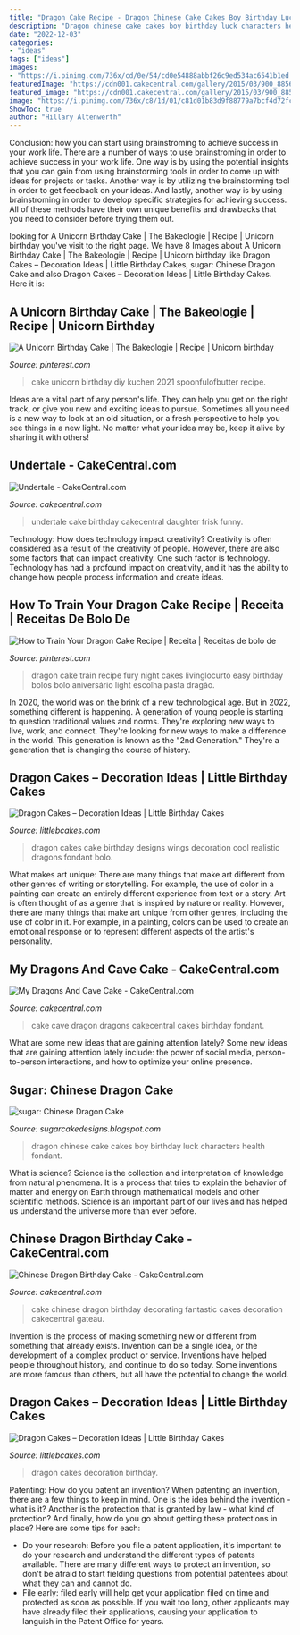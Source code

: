```yaml
---
title: "Dragon Cake Recipe - Dragon Chinese Cake Cakes Boy Birthday Luck Characters Health Fondant"
description: "Dragon chinese cake cakes boy birthday luck characters health fondant"
date: "2022-12-03"
categories:
- "ideas"
tags: ["ideas"]
images:
- "https://i.pinimg.com/736x/cd/0e/54/cd0e54888abbf26c9ed534ac6541b1ed.jpg"
featuredImage: "https://cdn001.cakecentral.com/gallery/2015/03/900_885631hWNJ_chinese-dragon-birthday-cake.jpg"
featured_image: "https://cdn001.cakecentral.com/gallery/2015/03/900_885631hWNJ_chinese-dragon-birthday-cake.jpg"
image: "https://i.pinimg.com/736x/c8/1d/01/c81d01b83d9f88779a7bcf4d72fc1388.jpg"
ShowToc: true
author: "Hillary Altenwerth"
---
```



Conclusion: how you can start using brainstroming to achieve success in your work life.
There are a number of ways to use brainstroming in order to achieve success in your work life. One way is by using the potential insights that you can gain from using brainstorming tools in order to come up with ideas for projects or tasks. Another way is by utilizing the brainstorming tool in order to get feedback on your ideas. And lastly, another way is by using brainstroming in order to develop specific strategies for achieving success. All of these methods have their own unique benefits and drawbacks that you need to consider before trying them out.

	

		
looking for A Unicorn Birthday Cake | The Bakeologie | Recipe | Unicorn birthday you've visit to the right page. We have 8 Images about A Unicorn Birthday Cake | The Bakeologie | Recipe | Unicorn birthday like Dragon Cakes – Decoration Ideas | Little Birthday Cakes, sugar: Chinese Dragon Cake and also Dragon Cakes – Decoration Ideas | Little Birthday Cakes. Here it is:
		
    
## A Unicorn Birthday Cake | The Bakeologie | Recipe | Unicorn Birthday

<img loading=lazy src="https://i.pinimg.com/736x/cd/0e/54/cd0e54888abbf26c9ed534ac6541b1ed.jpg" onerror="this.onerror=null;this.src='https://tse3.mm.bing.net/th?id=OIP.bfBA9vG-gevhl1CreO-b5gHaLH&amp;pid=15.1';" alt="A Unicorn Birthday Cake | The Bakeologie | Recipe | Unicorn birthday">

_Source: pinterest.com_

>cake unicorn birthday diy kuchen 2021 spoonfulofbutter recipe. 

	

Ideas are a vital part of any person's life. They can help you get on the right track, or give you new and exciting ideas to pursue. Sometimes all you need is a new way to look at an old situation, or a fresh perspective to help you see things in a new light. No matter what your idea may be, keep it alive by sharing it with others!

    
## Undertale - CakeCentral.com

<img loading=lazy src="https://cdn001.cakecentral.com/gallery/2017/03/900_undertale-99436208Xov.PNG" onerror="this.onerror=null;this.src='https://tse2.mm.bing.net/th?id=OIP.nfgcX8uGFnZmUryHBbQzDwHaKG&amp;pid=15.1';" alt="Undertale - CakeCentral.com">

_Source: cakecentral.com_

>undertale cake birthday cakecentral daughter frisk funny. 

	

Technology: How does technology impact creativity?
Creativity is often considered as a result of the creativity of people. However, there are also some factors that can impact creativity. One such factor is technology. Technology has had a profound impact on creativity, and it has the ability to change how people process information and create ideas.

    
## How To Train Your Dragon Cake Recipe | Receita | Receitas De Bolo De

<img loading=lazy src="https://i.pinimg.com/736x/c8/1d/01/c81d01b83d9f88779a7bcf4d72fc1388.jpg" onerror="this.onerror=null;this.src='https://tse4.mm.bing.net/th?id=OIP.UB49odLoqYfzgcXpFEVo5AHaLH&amp;pid=15.1';" alt="How to Train Your Dragon Cake Recipe | Receita | Receitas de bolo de">

_Source: pinterest.com_

>dragon cake train recipe fury night cakes livinglocurto easy birthday bolos bolo aniversário light escolha pasta dragão. 

	

In 2020, the world was on the brink of a new technological age. But in 2022, something different is happening. A generation of young people is starting to question traditional values and norms. They're exploring new ways to live, work, and connect. They're looking for new ways to make a difference in the world. This generation is known as the "2nd Generation." They're a generation that is changing the course of history.

    
## Dragon Cakes – Decoration Ideas | Little Birthday Cakes

<img loading=lazy src="http://www.littlebcakes.com/wp-content/uploads/2013/08/Dragon-Cake.jpg" onerror="this.onerror=null;this.src='https://tse3.mm.bing.net/th?id=OIP.dN9AVJ2hXeSdbZrWBD3H9wHaFw&amp;pid=15.1';" alt="Dragon Cakes – Decoration Ideas | Little Birthday Cakes">

_Source: littlebcakes.com_

>dragon cakes cake birthday designs wings decoration cool realistic dragons fondant bolo. 

	

What makes art unique: There are many things that make art different from other genres of writing or storytelling. For example, the use of color in a painting can create an entirely different experience from text or a story.
Art is often thought of as a genre that is inspired by nature or reality. However, there are many things that make art unique from other genres, including the use of color in it. For example, in a painting, colors can be used to create an emotional response or to represent different aspects of the artist's personality.

    
## My Dragons And Cave Cake - CakeCentral.com

<img loading=lazy src="https://cdn001.cakecentral.com/gallery/2015/03/900_837314aocD_my-dragons-and-cave-cake.jpg" onerror="this.onerror=null;this.src='https://tse3.mm.bing.net/th?id=OIP.rfLyAHYLnrPOlGIGeCnZxwHaJB&amp;pid=15.1';" alt="My Dragons And Cave Cake - CakeCentral.com">

_Source: cakecentral.com_

>cake cave dragon dragons cakecentral cakes birthday fondant. 

	

What are some new ideas that are gaining attention lately?
Some new ideas that are gaining attention lately include: the power of social media, person-to-person interactions, and how to optimize your online presence.

    
## Sugar: Chinese Dragon Cake

<img loading=lazy src="http://4.bp.blogspot.com/_ZfmANimqcZw/S-8Fq0ZzN8I/AAAAAAAAAXs/N-kuJhG7trc/s1600/Fondant+Dragon+down.jpg" onerror="this.onerror=null;this.src='https://tse3.mm.bing.net/th?id=OIP.qcFpPqxHiUx-ySVy3ONHZgHaJI&amp;pid=15.1';" alt="sugar: Chinese Dragon Cake">

_Source: sugarcakedesigns.blogspot.com_

>dragon chinese cake cakes boy birthday luck characters health fondant. 

	

What is science?
Science is the collection and interpretation of knowledge from natural phenomena. It is a process that tries to explain the behavior of matter and energy on Earth through mathematical models and other scientific methods. Science is an important part of our lives and has helped us understand the universe more than ever before.

    
## Chinese Dragon Birthday Cake - CakeCentral.com

<img loading=lazy src="https://cdn001.cakecentral.com/gallery/2015/03/900_885631hWNJ_chinese-dragon-birthday-cake.jpg" onerror="this.onerror=null;this.src='https://tse2.mm.bing.net/th?id=OIP.jox4j6GNsL4n3V51VRVneAHaHa&amp;pid=15.1';" alt="Chinese Dragon Birthday Cake - CakeCentral.com">

_Source: cakecentral.com_

>cake chinese dragon birthday decorating fantastic cakes decoration cakecentral gateau. 

	

Invention is the process of making something new or different from something that already exists. Invention can be a single idea, or the development of a complex product or service. Inventions have helped people throughout history, and continue to do so today. Some inventions are more famous than others, but all have the potential to change the world.

    
## Dragon Cakes – Decoration Ideas | Little Birthday Cakes

<img loading=lazy src="http://www.littlebcakes.com/wp-content/uploads/2013/08/Picture-of-Dragon-Cakes.jpg" onerror="this.onerror=null;this.src='https://tse3.mm.bing.net/th?id=OIP.awq-4cV-vQ7LM7-BByquegHaGo&amp;pid=15.1';" alt="Dragon Cakes – Decoration Ideas | Little Birthday Cakes">

_Source: littlebcakes.com_

>dragon cakes decoration birthday. 

	

Patenting: How do you patent an invention?
When patenting an invention, there are a few things to keep in mind. One is the idea behind the invention - what is it? Another is the protection that is granted by law - what kind of protection? And finally, how do you go about getting these protections in place? Here are some tips for each: 
- Do your research: Before you file a patent application, it's important to do your research and understand the different types of patents available. There are many different ways to protect an invention, so don't be afraid to start fielding questions from potential patentees about what they can and cannot do. 
- File early: filed early will help get your application filed on time and protected as soon as possible. If you wait too long, other applicants may have already filed their applications, causing your application to languish in the Patent Office for years.

